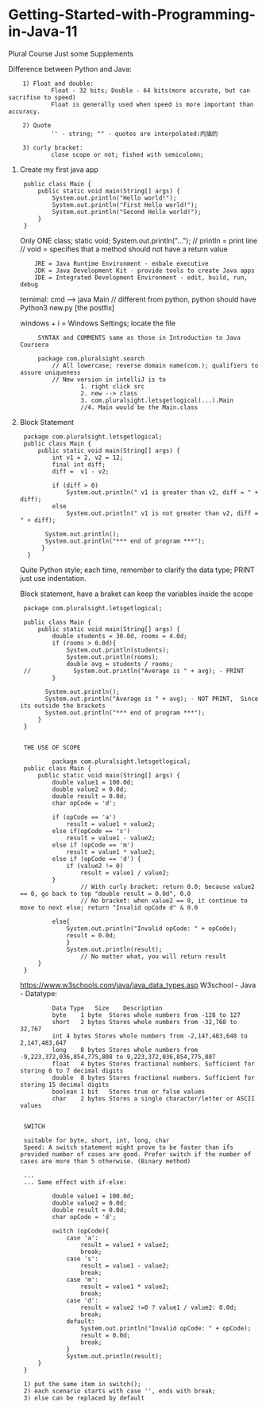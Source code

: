 # Getting-Started-with-Programming-in-Java-11
Plural Course
Just some Supplements

Difference between Python and Java:

        1) Float and double:
                Float - 32 bits; Double - 64 bits(more accurate, but can sacrifise to speed)
                Float is generally used when speed is more important than accuracy.
                
        2) Quote
                '' - string; "" - quotes are interpolated:内插的
        
        3) curly bracket:
                close scope or not; fished with semicolomn;  



1. Create my first java app

        public class Main {
            public static void main(String[] args) {
                System.out.println("Hello world!");
                System.out.println("First Hello world!");
                System.out.println("Second Hello world!");
            }
        }
    
    Only ONE class; static void; System.out.println("...");
      // println = print line
      // void = specifies that a method should not have a return value
       
           JRE = Java Runtime Environment - enbale executive
           JDK = Java Development Kit - provide tools to create Java apps
           IDE = Integrated Development Environment - edit, build, run, debug
   
   ternimal: cmd --> java Main
        // different from python, python should have Python3 new.py [the postfix]
    
    windows + i = Windows Settings; locate the file
    
            SYNTAX and COMMENTS same as those in Introduction to Java Coursera
            
            package com.pluralsight.search
                // All lowercase; reverse domain name(com.); qualifiers to assure uniqueness
                // New version in intelliJ is to 
                        1. right click src
                        2. new --> class
                        3. com.pluralsight.letsgetlogical(...).Main
                        //4. Main would be the Main.class

4. Block Statement 

        package com.pluralsight.letsgetlogical;
        public class Main {
            public static void main(String[] args) {
                int v1 = 2, v2 = 12;
                final int diff;
                diff =  v1 - v2;

                if (diff > 0)
                    System.out.println(" v1 is greater than v2, diff = " + diff);
                else
                    System.out.println(" v1 is not greater than v2, diff = " + diff);

              System.out.println();
              System.out.println("*** end of program ***");
             }
         }
         
    Quite Python style; each time, remember to clarify the data type;  PRINT just use indentation. 
         
    Block statement, have a braket can keep the variables inside the scope
         
         
        package com.pluralsight.letsgetlogical;
        
        public class Main {
            public static void main(String[] args) {
                double students = 30.0d, rooms = 4.0d;
                if (rooms > 0.0d){
                    System.out.println(students);
                    System.out.println(rooms);
                    double avg = students / rooms;
        //            System.out.println("Average is " + avg); - PRINT
                }

              System.out.println();
              System.out.println("Average is " + avg); - NOT PRINT,  Since its outside the brackets
              System.out.println("*** end of program ***");
            }
        }


        THE USE OF SCOPE
        
                package com.pluralsight.letsgetlogical;
        public class Main {
            public static void main(String[] args) {
                double value1 = 100.0d;
                double value2 = 0.0d;
                double result = 0.0d;
                char opCode = 'd';

                if (opCode == 'a')
                    result = value1 + value2;
                else if(opCode == 's')
                    result = value1 - value2;
                else if (opCode == 'm')
                    result = value1 * value2;
                else if (opCode == 'd') {
                    if (value2 != 0)
                        result = value1 / value2;
                }
                        // With curly bracket: return 0.0; because value2 == 0, go back to top "double result = 0.0d", 0.0
                        // No bracket: when value2 == 0, it continue to move to next else; return "Invalid opCode d" & 0.0
                        
                else{
                    System.out.println("Invalid opCode: " + opCode);
                    result = 0.0d;
                    }
                    System.out.println(result);
                        // No matter what, you will return result
            }
        }
        
   
   
   https://www.w3schools.com/java/java_data_types.asp
   W3school - Java - Datatype:
   
                Data Type	Size	Description
                byte	1 byte	Stores whole numbers from -128 to 127
                short	2 bytes	Stores whole numbers from -32,768 to 32,767
                int	4 bytes	Stores whole numbers from -2,147,483,648 to 2,147,483,647
                long	8 bytes	Stores whole numbers from -9,223,372,036,854,775,808 to 9,223,372,036,854,775,807
                float	4 bytes	Stores fractional numbers. Sufficient for storing 6 to 7 decimal digits
                double	8 bytes	Stores fractional numbers. Sufficient for storing 15 decimal digits
                boolean	1 bit	Stores true or false values
                char	2 bytes	Stores a single character/letter or ASCII values


        SWITCH
        
        suitable for byte, short, int, long, char
        Speed: A switch statement might prove to be faster than ifs provided number of cases are good. Prefer switch if the number of cases are more than 5 otherwise. (Binary method)
        
        ...
        ... Same effect with if-else:
        
                double value1 = 100.0d;
                double value2 = 0.0d;
                double result = 0.0d;
                char opCode = 'd';

                switch (opCode){
                    case 'a':
                        result = value1 + value2;
                        break;
                    case 's':
                        result = value1 - value2;
                        break;
                    case 'm':
                        result = value1 * value2;
                        break;
                    case 'd':
                        result = value2 !=0 ? value1 / value2: 0.0d;
                        break;
                    default:
                        System.out.println("Invalid opCode: " + opCode);
                        result = 0.0d;
                        break;
                    }
                    System.out.println(result);
            }
        }
        
        1) put the same item in switch();
        2) each scenario starts with case '', ends with break;
        3) else can be replaced by default

